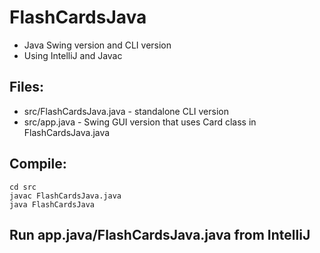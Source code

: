 # FlashCardsJava
- Java Swing version and CLI version
- Using IntelliJ and Javac

## Files:
- src/FlashCardsJava.java - standalone CLI version
- src/app.java - Swing GUI version that uses Card class in FlashCardsJava.java

## Compile:
```
cd src
javac FlashCardsJava.java
java FlashCardsJava
```
## Run app.java/FlashCardsJava.java from IntelliJ
